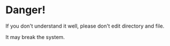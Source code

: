 # Danger!

If you don't understand it well, please don't edit directory and file.

It may break the system.
